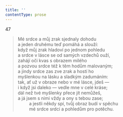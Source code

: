 ```yaml
---
title: ''
contentType: prose
---
```


47

> Mé srdce a můj zrak sjednaly dohodu  
> a jeden druhému teď pomáhá a slouží:  
> když můj zrak hladoví po jednom pohledu  
> a srdce v lásce se od samých vzdechů ouží,  
> zahájí oči kvas s obrazem milého  
> a pozvou srdce též k těm hodům malovaným;  
> a jindy srdce zas zve zrak a hostí ho  
> myšlenkou na lásku a sladkým zadumáním:  
> tak, ať už v obraze nebo v mé lásce, jdeš —  
> i když jsi daleko — vedle mne v celé kráse;  
> dál než tvé myšlenky přece jít nemůžeš,  
> a já jsem s nimi vždy a ony s tebou zase;  
>          a jestli někdy spí, tvůj obraz budí v spěchu  
>          mé srdce srdci a pohledům pro potěchu.
